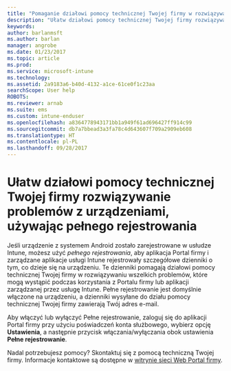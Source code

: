 ```yaml
---
title: "Pomaganie działowi pomocy technicznej Twojej firmy w rozwiązywaniu problemów z urządzeniami przez używanie pełnego rejestrowania | Microsoft Docs"
description: "Ułatw działowi pomocy technicznej Twojej firmy rozwiązywanie problemów z urządzeniami, używając pełnego rejestrowania"
keywords: 
author: barlanmsft
ms.author: barlan
manager: angrobe
ms.date: 01/23/2017
ms.topic: article
ms.prod: 
ms.service: microsoft-intune
ms.technology: 
ms.assetid: 2a9183a6-b40d-4132-a1ce-61ce0f1c23aa
searchScope: User help
ROBOTS: 
ms.reviewer: arnab
ms.suite: ems
ms.custom: intune-enduser
ms.openlocfilehash: a8364778943171bb1a949f61ad696427ff914c99
ms.sourcegitcommit: db7a7bbead3a3fa78c4d643607f709a2909eb608
ms.translationtype: HT
ms.contentlocale: pl-PL
ms.lasthandoff: 09/28/2017
---
```

# <a name="help-your-company-support-fix-device-issues-with-verbose-logging"></a>Ułatw działowi pomocy technicznej Twojej firmy rozwiązywanie problemów z urządzeniami, używając pełnego rejestrowania

Jeśli urządzenie z systemem Android zostało zarejestrowane w usłudze Intune, możesz użyć *pełnego rejestrowania*, aby aplikacja Portal firmy i zarządzane aplikacje usługi Intune rejestrowały szczegółowe dzienniki o tym, co dzieje się na urządzeniu. Te dzienniki pomagają działowi pomocy technicznej Twojej firmy w rozwiązywaniu wszelkich problemów, które mogą wystąpić podczas korzystania z Portalu firmy lub aplikacji zarządzanej przez usługę Intune. Pełne rejestrowanie jest domyślnie włączone na urządzeniu, a dzienniki wysyłane do działu pomocy technicznej Twojej firmy zawierają Twój adres e-mail.

Aby włączyć lub wyłączyć Pełne rejestrowanie, zaloguj się do aplikacji Portal firmy przy użyciu poświadczeń konta służbowego, wybierz opcję **Ustawienia**, a następnie przycisk włączania/wyłączania obok ustawienia **Pełne rejestrowanie**.

Nadal potrzebujesz pomocy? Skontaktuj się z pomocą techniczną Twojej firmy. Informacje kontaktowe są dostępne w [witrynie sieci Web Portal firmy](https://portal.manage.microsoft.com).
